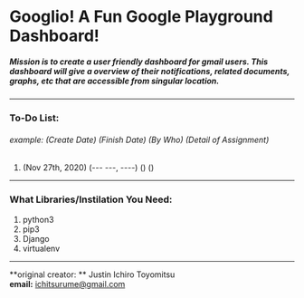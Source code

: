 # Googlio! A Fun Google Playground Dashboard!  

##### Mission is to create a user friendly dashboard for gmail users. This dashboard will give a overview of their notifications, related documents, graphs, etc that are accessible from singular location.

---
### To-Do List:
###### example: (Create Date) (Finish Date) (By Who) (Detail of Assignment)
1. (Nov 27th, 2020) (--- ---, ----) () ()

---

### What Libraries/Instilation You Need:
1. python3
2. pip3
3. Django
4. virtualenv

---

**original creator: ** Justin Ichiro Toyomitsu  
**email:** ichitsurume@gmail.com
